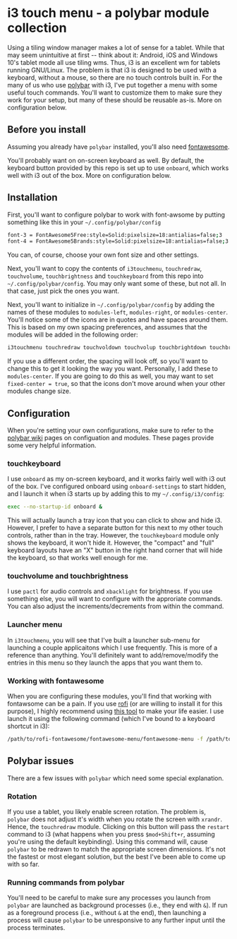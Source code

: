 # i3 touch menu - a polybar module collection
Using a tiling window manager makes a lot of sense for a tablet. While that may seem unintuitive at first -- think about it: Android, iOS and Windows 10's tablet mode all use tiling wms. Thus, i3 is an excellent wm for tablets running GNU/Linux. The problem is that i3 is designed to be used with a keyboard, without a mouse, so there are no touch controls built in. For the many of us who use [polybar](https://github.com/jaagr/polybar) with i3, I've put together a menu with some useful touch commands. You'll want to customize them to make sure they work for your setup, but many of these should be reusable as-is. More on configuration below.

## Before you install
Assuming you already have `polybar` installed, you'll also need [fontawesome](https://github.com/FortAwesome/Font-Awesome).

You'll probably want on on-screen keyboard as well. By default, the keyboard button provided by this repo is set up to use `onboard`, which works well with i3 out of the box. More on configuration below.

## Installation
First, you'll want to configure polybar to work with font-awsome by putting something like this in your `~/.config/polybar/config`

```bash
font-3 = FontAwesome5Free:style=Solid:pixelsize=18:antialias=false;3
font-4 = FontAwesome5Brands:style=Solid:pixelsize=18:antialias=false;3
```

You can, of course, choose your own font size and other settings.

Next, you'll want to copy the contents of `i3touchmenu`, `touchredraw`, `touchvolume`, `touchbrightness` and `touchkeyboard` from this repo into  `~/.config/polybar/config`. You may only want some of these, but not all. In that case, just pick the ones you want.

Next, you'll want to initialize in `~/.config/polybar/config` by adding the names of these modules to `modules-left`, `modules-right`, or `modules-center`. You'll notice some of the icons are in quotes and have spaces around them. This is based on my own spacing preferences, and assumes that the modules will be added in the following order:

```bash
i3touchmenu touchredraw touchvoldown touchvolup touchbrightdown touchbrightup touchkeyboard
```

If you use a different order, the spacing will look off, so you'll want to change this to get it looking the way you want. Personally, I add these to `modules-center`. If you are going to do this as well, you may want to set `fixed-center = true`, so that the icons don't move around when your other modules change size.

## Configuration
When you're setting your own configurations, make sure to refer to the [polybar wiki](https://github.com/jaagr/polybar/wiki) pages on configuation and modules. These pages provide some very helpful information.

### touchkeyboard
I use `onboard` as my on-screen keyboard, and it works fairly well with i3 out of the box. I've configured onboard using `onboard-settings` to start hidden, and I launch it when i3 starts up by adding this to my `~/.config/i3/config`:

```bash
exec --no-startup-id onboard &
```
This will actually launch a tray icon that you can click to show and hide i3. However, I prefer to have a separate button for this next to my other touch controls, rather than in the tray. However, the `touchkeyboard` module only shows the keyboard, it won't hide it. However, the "compact" and "full" keyboard layouts have an "X" button in the right hand corner that will hide the keyboard, so that works well enough for me. 

### touchvolume and touchbrightness
I use `pactl` for audio controls and `xbacklight` for brightness. If you use something else, you will want to configure with the approriate commands. You can also adjust the increments/decrements from within the command.

### Launcher menu
In `i3touchmenu`, you will see that I've built a launcher sub-menu for launching a couple applicaitons which I use frequently. This is more of a reference than anything. You'll definitely want to add/remove/modify the entries in this menu so they launch the apps that you want them to.

### Working with fontawesome
When you are configuring these modules, you'll find that working with fontawsome can be a pain. If you use [rofi](https://github.com/DaveDavenport/rofi) (or are willing to install it for this purpose), I highly recommend using [this tool](https://github.com/wstam88/rofi-fontawesome) to make your life easier. I use launch it using the following command (which I've bound to a keyboard shortcut in i3):

```bash
/path/to/rofi-fontawesome/fontawesome-menu/fontawesome-menu -f /path/to/rofi-fontawesome/fontawesome-menu/fa5-icon-list.txt -o '-i -columns 4'
```

## Polybar issues
There are a few issues with `polybar` which need some special explanation.
### Rotation
If you use a tablet, you likely enable screen rotation. The problem is, `polybar` does not adjust it's width when you rotate the screen with `xrandr`. Hence, the `touchredraw` module. Clicking on this button will pass the `restart` command to i3 (what happens when you press `$mod+Shift+r`, assuming you're using the default keybinding). Using this command will, cause `polybar` to be redrawn to match the appropriate screen dimensions. It's not the fastest or most elegant solution, but the best I've been able to come up with so far.

### Running commands from polybar
You'll need to be careful to make sure any processes you launch from `polybar` are launched as background processes (i.e., they end with `&`). If run as a foreground process (i.e., without `&` at the end), then launching a process will cause `polybar` to be unresponsive to any further input until the process terminates. 
